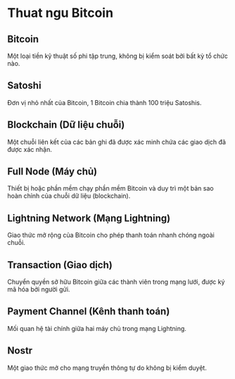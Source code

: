 # Thuat ngu Bitcoin

## Bitcoin
Một loại tiền kỹ thuật số phi tập trung, không bị kiểm soát bởi bất kỳ tổ chức nào.

## Satoshi
Đơn vị nhỏ nhất của Bitcoin, 1 Bitcoin chia thành 100 triệu Satoshis.

## Blockchain (Dữ liệu chuỗi)
Một chuỗi liên kết của các bản ghi đã được xác minh chứa các giao dịch đã được xác nhận.

## Full Node (Máy chủ)
Thiết bị hoặc phần mềm chạy phần mềm Bitcoin và duy trì một bản sao hoàn chỉnh của chuỗi dữ liệu (blockchain).

## Lightning Network (Mạng Lightning)
Giao thức mở rộng của Bitcoin cho phép thanh toán nhanh chóng ngoài chuỗi.

## Transaction (Giao dịch)
Chuyển quyền sở hữu Bitcoin giữa các thành viên trong mạng lưới, được ký mã hóa bởi người gửi.

## Payment Channel (Kênh thanh toán)
Mối quan hệ tài chính giữa hai máy chủ trong mạng Lightning.

## Nostr
Một giao thức mở cho mạng truyền thông tự do không bị kiểm duyệt.

